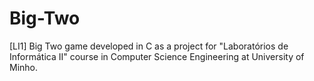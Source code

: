 # Big-Two
[LI1] Big Two game developed in C as a project for "Laboratórios de Informática II" course in Computer Science Engineering at University of Minho.
